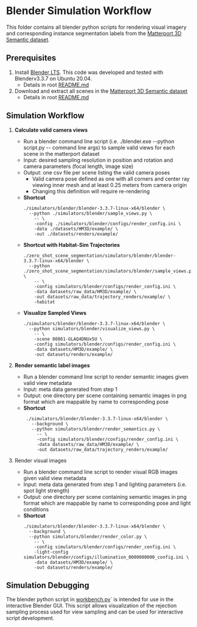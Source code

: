 # Blender Simulation Workflow


This folder contains all blender python scripts for rendering visual imagery and corresponding instance segmentation labels from the [Matterport 3D Semantic dataset](https://aihabitat.org/datasets/hm3d-semantics/).

## Prerequisites

1. Install [Blender LTS](https://www.blender.org/download/releases/3-3/). This code was developed and tested with Blenderv3.3.7 on Ubuntu 20.04.
    - Details in root [README.md](../../README.md#blender)
2. Download and extract all scenes in the [Matterport 3D Semantic dataset](https://aihabitat.org/datasets/hm3d-semantics/)
    - Details in root [README.md](../../README.md#habitat-matterport-3d-semantic-dataset)


## Simulation Workflow

1. **Calculate valid camera views**
    - Run a blender command line script (i.e. ./blender.exe --python script.py -- command line args) to sample valid views for each scene in the matterport dataset
    - Input: desired sampling resolution in position and rotation and camera parameters (focal length, image size)
    - Output: one csv file per scene listing the valid camera poses
        - Valid camera pose defined as one with all corners and center ray viewing inner mesh and at least 0.25 meters from camera origin
        - Changing this definition will require re-rendering
    - **Shortcut**
        ```
        ./simulators/blender/blender-3.3.7-linux-x64/blender \
          --python ./simulators/blender/sample_views.py \
            -- \
            -config ./simulators/blender/configs/render_config.ini \
            -data ./datasets/HM3D/example/ \
            -out ./datasets/renders/example/
      ```
    - **Shortcut with Habitat-Sim Trajectories**
      ```
      ./zero_shot_scene_segmentation/simulators/blender/blender-3.3.7-linux-x64/blender \
        --python ./zero_shot_scene_segmentation/simulators/blender/sample_views.py \
          -- \
          -config simulators/blender/configs/render_config.ini \
          -data datasets/raw_data/HM3D/example/ \
          -out datasets/raw_data/trajectory_renders/example/ \
          -habitat
      ```
    - **Visualize Sampled Views**
      ```
      ./simulators/blender/blender-3.3.7-linux-x64/blender \
        --python simulators/blender/visualize_views.py \
          -- \
          -scene 00861-GLAQ4DNUx5U \
          -config simulators/blender/configs/render_config.ini \
          -data datasets/HM3D/example/ \
          -out datasets/renders/example/
      ```
2. **Render semantic label images**
    - Run a blender command line script to render semantic images given valid view metadata
    - Input: meta data generated from step 1
    - Output: one directory per scene containing semantic images in png format which are mappable by name to corresponding pose
    - **Shortcut**
        ```
         ./simulators/blender/blender-3.3.7-linux-x64/blender \
           --background \
           --python simulators/blender/render_semantics.py \
             -- \
             -config simulators/blender/configs/render_config.ini \
             -data datasets/raw_data/HM3D/example/ \
             -out datasets/raw_data/trajectory_renders/example/
        ```

4. Render visual images
    - Run a blender command line script to render visual RGB images given valid view metadata
    - Input: meta data generated from step 1 and lighting parameters (i.e. spot light strength)
    - Output: one directory per scene containing semantic images in png format which are mappable by name to corresponding pose and light conditions
    - **Shortcut**
        ````
        ./simulators/blender/blender-3.3.7-linux-x64/blender \
          --background \
          --python simulators/blender/render_color.py \
            -- \
            -config simulators/blender/configs/render_config.ini \
            -light-config simulators/blender/configs/illumination_0000000000_config.ini \
            -data datasets/HM3D/example/ \
            -out datasets/renders/example/
        ````


## Simulation Debugging

The blender python script in [workbench.py](workbench.py)` is intended for use in the interactive Blender GUI. This script allows visualization of the rejection sampling process used for view sampling and can be used for interactive script development.

